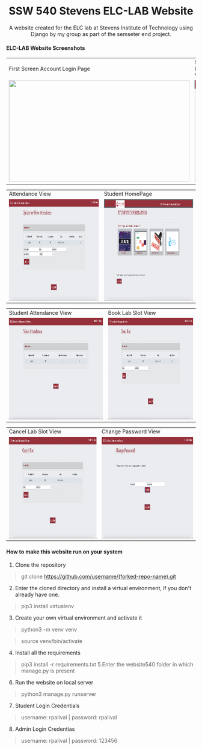 <h1 align="center">SSW 540 Stevens ELC-LAB Website</h1>
<p align="center">A website created for the ELC lab at Stevens Institute of Technology using Django by my group as part of the semseter end project.</p>

#### ELC-LAB Website Screenshots

<table>
  <tr>
    <td>First Screen Account Login Page</td>
     <td>Student Information View</td>
     
  </tr>
  <tr>
    <td><img src="Screenshots/Account Login.png" width=480 height=270></td>
    <td><img src="Screenshots/Student Information.png" width=480 height=270></td>
  </tr>
 </table>
 <table>
  <tr>
    <td>Attendance View</td>
    <td>Student HomePage</td>
  </tr>
  <tr>
    <td><img src="Screenshots/Attendance View.png" width=480 height=270></td>
    <td><img src="Screenshots/Student Homepage.png" width=480 height=270></td>
  </tr>
 </table>
 <table>
  <tr>
    <td>Student Attendance View</td>
    <td>Book Lab Slot View</td>
  </tr>
  <tr>
    <td><img src="Screenshots/Student Attendance View.png" width=480 height=270></td>
    <td><img src="Screenshots/Book Lab Slot.png" width=480 height=270></td>
  </tr>
 </table>
  <table>
  <tr>
    <td>Cancel Lab Slot View</td>
    <td>Change Password View</td>
  </tr>
  <tr>
    <td><img src="Screenshots/Cancel Lab Slot.png" width=480 height=270></td>
    <td><img src="Screenshots/Change password.png" width=480 height=270></td>
  </tr>
 </table>

#### How to make this website run on your system
1. Clone the repository
> git clone https://github.com/username/(forked-repo-name).git
2. Enter the cloned directory and install a virtual environment, if you don't already have one.
> pip3 install virtualenv
3. Create your own virtual environment and activate it
> python3 -m venv venv

> source venv/bin/activate
4. Install all the requirements
> pip3 install -r requirements.txt
5.Enter the website540 folder in which manage.py is present

6. Run the website on local server
> python3 manage.py runserver

7. Student Login Credentials
> username: rpalival | password: rpalival
8. Admin Login Credentias
> username: rpalival | password: 123456
